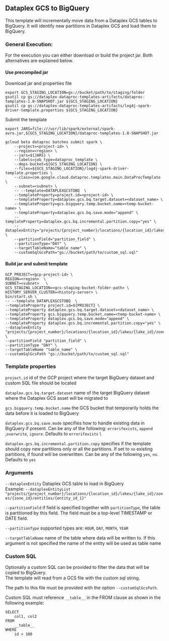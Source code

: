 ## Dataplex GCS to BigQuery

This template will incrementally move data from a Dataplex GCS tables to BigQuery.
It will identify new partitions in Dataplex GCS and load them to BigQuery.


### General Execution:
For the execution you can either download or build the project jar.
Both alternatives are explained below.

#### Use precompiled jar
Download jar and properties file
```
export GCS_STAGING_LOCATION=gs://bucket/path/to/staging/folder
gsutil cp gs://dataplex-dataproc-templates-artifacts/dataproc-templates-1.0-SNAPSHOT.jar ${GCS_STAGING_LOCATION}
gsutil cp gs://dataplex-dataproc-templates-artifacts/log4j-spark-driver-template.properties ${GCS_STAGING_LOCATION}
```
Submit the template
```
export JARS=file:///usr/lib/spark/external/spark-avro.jar,${GCS_STAGING_LOCATION}/dataproc-templates-1.0-SNAPSHOT.jar

gcloud beta dataproc batches submit spark \
    --project=<project-id> \
    --region=<region> \
    --jars=${JARS} \
    --labels=job_type=dataproc_template \
    --deps-bucket=${GCS_STAGING_LOCATION} \
    --files=${GCS_STAGING_LOCATION}/log4j-spark-driver-template.properties \
    --class=com.google.cloud.dataproc.templates.main.DataProcTemplate \
    --subnet=<subnet> \
    -- --template=DATAPLEXGCSTOBQ  \
    --templateProperty=project.id=<project-id> \
    --templateProperty=dataplex.gcs.bq.target.dataset=<dataset_name> \
    --templateProperty=gcs.bigquery.temp.bucket.name=<temp-bucket-name> \
    --templateProperty=dataplex.gcs.bq.save.mode="append" \
    --templateProperty=dataplex.gcs.bq.incremental.partition.copy="yes" \
    --dataplexEntity="projects/{project_number}/locations/{location_id}/lakes/{lake_id}/zones/{zone_id}/entities/{entity_id_1}" \
    --partitionField="partition_field" \
    --partitionType="DAY" \
    --targetTableName="table_name" \
    --customSqlGcsPath="gs://bucket/path/to/custom_sql.sql"
```

#### Build jar and submit template
```
GCP_PROJECT=<gcp-project-id> \
REGION=<region>  \
SUBNET=<subnet>   \
GCS_STAGING_LOCATION=<gcs-staging-bucket-folder-path> \
HISTORY_SERVER_CLUSTER=<history-server> \
bin/start.sh \
-- --template DATAPLEXGCSTOBQ  \
--templateProperty project.id=${PROJECT} \
--templateProperty dataplex.gcs.bq.target.dataset=<dataset_name> \
--templateProperty gcs.bigquery.temp.bucket.name=<temp-bucket-name> \
--templateProperty dataplex.gcs.bq.save.mode="append" \
--templateProperty dataplex.gcs.bq.incremental.partition.copy="yes" \
--dataplexEntity "projects/{project_number}/locations/{location_id}/lakes/{lake_id}/zones/{zone_id}/entities/{entity_id_1}" \
--partitionField "partition_field" \
--partitionType "DAY" \
--targetTableName "table_name" \
--customSqlGcsPath "gs://bucket/path/to/custom_sql.sql" 
```

### Template properties
`project.id` id of the GCP project where the target BigQuery dataset and custom
SQL file should be located

`dataplex.gcs.bq.target.dataset` name of the target BigQuery dataset where the
Dataplex GCS asset will be migrated to

`gcs.bigquery.temp.bucket.name` the GCS bucket that temporarily holds the data
before it is loaded to BigQuery

`dataplex.gcs.bq.save.mode` specifies how to handle existing data in BigQuery
if present.
Can be any of the following: `errorifexists`, `append` ,`overwrite`, `ignore`.
Defaults to `errorifexists` \

`dataplex.gcs.bq.incremental.partition.copy` specifies if the template should
copy new partitions only or all the partitions. If set to `no` existing
partitions, if found will be overwritten. Can be any of the following `yes`,
`no`. Defaults to `yes`

### Arguments
`--dataplexEntity` Dataplex GCS table to load in BigQuery \
Example: `--dataplexEntityList "projects/{project_number}/locations/{location_id}/lakes/{lake_id}/zones/{zone_id}/entities/{entity_id_1}"`

`--partitionField` if field is specified together with `partitionType`, the
table is partitioned by this field. The field must be a top-level TIMESTAMP
or DATE field.

`--partitionType` supported types are: `HOUR`, `DAY`, `MONTH`, `YEAR`

`--targetTableName` name of the table where data will be written to. If this
argument is not specified the name of the entity will be used as table name

### Custom SQL

Optionally a custom SQL can be provided to filter the data that will be copied
to BigQuery. \
The template will read from a GCS file with the custom sql string.

The path to this file must be provided with the option `--customSqlGcsPath`.

Custom SQL must reference `__table__` in the FROM clause as shown in the
following example:

```
SELECT 
    col1, col2
FROM
    __table__
WHERE 
    id > 100
```